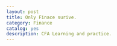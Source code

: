 ```yaml
---
layout: post
title: Only Finace surive.
category: Finance
catalog: yes
description: CFA Learning and practice.
---
```

[Lijun Yu]:    http://helloourworld.github.io  "Lijun Yu"

